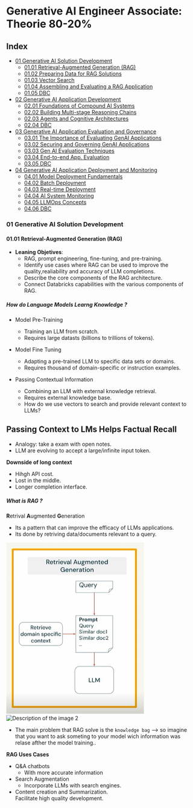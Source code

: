 # Generative AI Engineer Associate: Theorie 80-20%


## Index

- [01 Generative AI Solution Development](#01-generative-ai-solution-development)
  - [01.01 Retrieval-Augmented Generation (RAG)](#0101-retrieval-augmented-generation-rag)
  - [01.02 Preparing Data for RAG Solutions](#0102-preparing-data-for-rag-solutions)
  - [01.03 Vector Search](#0103-vector-search)
  - [01.04 Assembling and Evaluating a RAG Application](#0104-assembling-and-evaluating-a-rag-application)
  - [01.05 DBC](#0105-dbc)
- [02 Generative AI Application Development](#02-generative-ai-application-development)
  - [02.01 Foundations of Compound AI Systems](#0201-foundations-of-compound-ai-systems)
  - [02.02 Building Multi-stage Reasoning Chains](#0202-building-multi-stage-reasoning-chains)
  - [02.03 Agents and Cognitive Architectures](#0203-agents-and-cognitive-architectures)
  - [02.04 DBC](#0204-dbc)
- [03 Generative AI Application Evaluation and Governance](#03-generative-ai-application-evaluation-and-governance)
  - [03.01 The Importance of Evaluating GenAI Applications](#0301-the-importance-of-evaluating-genai-applications)
  - [03.02 Securing and Governing GenAI Applications](#0302-securing-and-governing-genai-applications)
  - [03.03 Gen AI Evaluation Techniques](#0303-gen-ai-evaluation-techniques)
  - [03.04 End-to-end App. Evaluation](#0304-end-to-end-app-evaluation)
  - [03.05 DBC](#0305-dbc)
- [04 Generative AI Application Deployment and Monitoring](#04-generative-ai-application-deployment-and-monitoring)
  - [04.01 Model Deployment Fundamentals](#0401-model-deployment-fundamentals)
  - [04.02 Batch Deployment](#0402-batch-deployment)
  - [04.03 Real-time Deployment](#0403-real-time-deployment)
  - [04.04 AI System Monitoring](#0404-ai-system-monitoring)
  - [04.05 LLMOps Concepts](#0405-llmops-concepts)
  - [04.06 DBC](#0406-dbc)

### 01 Generative AI Solution Development

#### 01.01 Retrieval-Augmented Generation (RAG)

- **Leaning Objetives**: 
  - RAG, prompt engineering, fine-tuning, and pre-training.  
  - Identify use cases where RAG can be used to improve the quality,realiability and accuracy of LLM completions.  
  - Describe the core components of the RAG architecture.  
  - Connect Databricks capabilities with the various components of RAG.  

##### How do Language Models Learng Knowledge ?

- Model Pre-Training
  - Training an LLM from scratch.  
  - Requires large datasts (billions to trillions of tokens).  
  
- Model Fine Tuning  
  - Adapting a pre-trained LLM to specific data sets or domains.  
  - Requires thousand of domain-specific or instruction examples.   

- Passing Contextual Information
  - Combining an LLM with external knowledge retrieval.  
  - Requires external knowledge base.    
  - How do we use vectors to search and provide relevant context to LLMs?    


Passing Context to LMs Helps Factual Recall
--

- Analogy: take a exam with open notes.  
- LLM are evolving to accept a large/infinite input token.  

**Downside of long context**
- Hihgh API cost.  
- Lost in the middle. 
- Longer completion interface.  

##### What is RAG ?

**R**etrival **A**ugmented **G**eneration

- Its a pattern that can improve the efficacy of LLMs applications.   
- Its done by retriving data/documents relevant to a query.  

![Description of the image](https://github.com/Enrique1987/databricks/raw/main/03_01_Generative_AI_Engineer_Associate/img/RAG_02.PNG)
![Description of the image 2](.img/RAG_02.PNG)

- The main problem that RAG solve is the `knowledge bag` --> so imagine that you want to ask someting to your model wich information was relase afther the model training..

**RAG Uses Cases**
- Q&A chatbots
  - With more accurate information  
- Search Augmentation  
  - Incorporate LLMs with search engines.  
- Content creation and Summarization.  
  Facilitate high quality development.    
  
